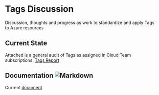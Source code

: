 # Tags Discussion

Discussion, thoughts and progress as work to standardize and apply Tags to Azure resources

## Current State

Attached is a general audit of Tags as assigned in Cloud Team subscriptions. [Tags Report](curaztags.ps1)

## Documentation ![Markdown](https://img.shields.io/badge/markdown-%23000000.svg?style=for-the-badge&logo=markdown&logoColor=white)

Current [document](https://gist.github.com/jkav58/1a7d80937d82175b5d567e5b135c51bd)


